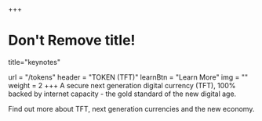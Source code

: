 +++
# Don't Remove title!
title="keynotes"

url = "/tokens"
header = "TOKEN (TFT)"
learnBtn = "Learn More"
img = ""
weight = 2 
+++
A secure next generation digital currency (TFT), 100% backed by internet capacity - the gold standard of the new digital age.

Find out more about TFT, next generation currencies and the new economy.

